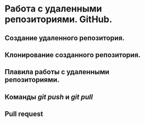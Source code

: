 # Работа с удаленными репозиториями. GitHub.

## Создание удаленного репозитория.

## Клонирование созданного репозитория.

## Плавила работы с удаленными репозиториями.

## Команды *git push* и *git pull*

## Pull request
